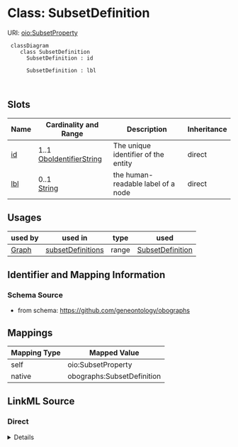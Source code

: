 # Class: SubsetDefinition



URI: [oio:SubsetProperty](http://www.geneontology.org/formats/oboInOwl#SubsetProperty)




```{mermaid}
 classDiagram
    class SubsetDefinition
      SubsetDefinition : id
        
      SubsetDefinition : lbl
        
      
```




<!-- no inheritance hierarchy -->


## Slots

| Name | Cardinality and Range | Description | Inheritance |
| ---  | --- | --- | --- |
| [id](id.md) | 1..1 <br/> [OboIdentifierString](OboIdentifierString.md) | The unique identifier of the entity | direct |
| [lbl](lbl.md) | 0..1 <br/> [String](String.md) | the human-readable label of a node | direct |





## Usages

| used by | used in | type | used |
| ---  | --- | --- | --- |
| [Graph](Graph.md) | [subsetDefinitions](subsetDefinitions.md) | range | [SubsetDefinition](SubsetDefinition.md) |






## Identifier and Mapping Information







### Schema Source


* from schema: https://github.com/geneontology/obographs





## Mappings

| Mapping Type | Mapped Value |
| ---  | ---  |
| self | oio:SubsetProperty |
| native | obographs:SubsetDefinition |





## LinkML Source

<!-- TODO: investigate https://stackoverflow.com/questions/37606292/how-to-create-tabbed-code-blocks-in-mkdocs-or-sphinx -->

### Direct

<details>
```yaml
name: SubsetDefinition
from_schema: https://github.com/geneontology/obographs
slots:
- id
- lbl
class_uri: oio:SubsetProperty

```
</details>

### Induced

<details>
```yaml
name: SubsetDefinition
from_schema: https://github.com/geneontology/obographs
attributes:
  id:
    name: id
    description: The unique identifier of the entity
    from_schema: https://github.com/geneontology/obographs
    see_also:
    - https://owlcollab.github.io/oboformat/doc/obo-syntax.html#2.5
    rank: 1000
    identifier: true
    alias: id
    owner: SubsetDefinition
    domain_of:
    - Graph
    - Node
    - SubsetDefinition
    - SynonymTypeDefinition
    range: OboIdentifierString
    required: true
  lbl:
    name: lbl
    description: the human-readable label of a node
    comments:
    - the name "lbl" exists for legacy purposes, this should be considered identical
      to label in rdfs
    from_schema: https://github.com/geneontology/obographs
    aliases:
    - label
    - name
    rank: 1000
    slot_uri: rdfs:label
    alias: lbl
    owner: SubsetDefinition
    domain_of:
    - Graph
    - Node
    - SubsetDefinition
    - SynonymTypeDefinition
    range: string
class_uri: oio:SubsetProperty

```
</details>
